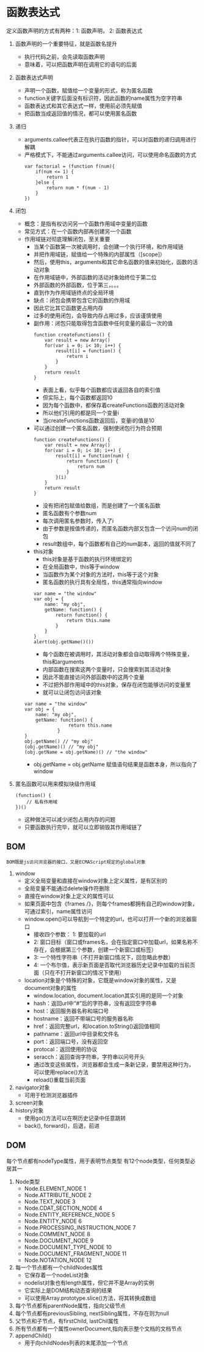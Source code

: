 # 函数表达式
定义函数声明的方式有两种：1: 函数声明， 2: 函数表达式

1. 函数声明的一个重要特征，就是函数名提升
    - 执行代码之前，会先读取函数声明
    - 意味着，可以把函数声明在调用它的语句的后面
2. 函数表达式声明
    - 声明一个函数，赋值给一个变量的形式，称为匿名函数
    - function关键字后面没有标识符，因此函数的name属性为空字符串
    - 函数表达式和其它表达式一样，使用前必须先赋值
    - 把函数当成返回值的情况，都可以使用匿名函数
3. 递归
    - arguments.callee代表正在执行函数的指针，可以对函数的递归调用进行解耦
    - 严格模式下，不能通过arguments.callee访问，可以使用命名函数的方式
        ```
        var factorial = (function f(num){
            if(num <= 1) {
                return 1
            }else {
                return num * f(num - 1)
            }
        })
        ```
4. 闭包
    - 概念：是指有权访问另一个函数作用域中变量的函数
    - 常见方式：在一个函数内部再创建另一个函数
    - 作用域链对彻底理解闭包，至关重要
        - 当某个函数第一次被调用时，会创建一个执行环境，和作用域链
        - 并把作用域链，赋值给一个特殊的内部属性（\[scope\]）
        - 然后，使用this，arguments和其它命名函数的值来初始化，函数的活动对象
        - 在作用域链中，外部函数的活动对象始终位于第二位
        - 外部函数的外部函数，位于第三，。。。
        - 直到作为作用域链终点的全局环境
        - 缺点：闭包会携带包含它的函数的作用域
        - 因此它比其它函数更占用内存
        - 过多的使用闭包，会导致内存占用过多，应该谨慎使用
        - 副作用：闭包只能取得包含函数中任何变量的最后一次的值
            ```
            function createFunctions() {
                var result = new Array()
                for(var i = 0; i< 10; i++) {
                    result[i] = function() {
                        return i
                    }
                }
                return result
            }
            ```
            - 表面上看，似乎每个函数都应该返回各自的索引值
            - 但实际上，每个函数都返回10
            - 因为每个函数中，都保存着createFunctions函数的活动对象
            - 所以他们引用的都是同一个变量i
            - 当createFunctions函数返回后，变量i的值是10
        - 可以通过创建一个匿名函数，强制使闭包行为符合预期
            ```
            function createFunctions() {
                var result = new Array()
                for(var i = 0; i< 10; i++) {
                    result[i] = function(num) {
                        return function() {
                            return num
                        }
                    }(i)
                }
                return result
            }
            ```
            - 没有把闭包赋值给数组，而是创建了一个匿名函数
            - 匿名函数有个参数num
            - 每次调用匿名参数时，传入了i
            - 由于参数是按值传递的，而匿名函数内部又包含一个访问num的闭包
            - result数组中，每个函数都有自己的num副本，返回的值就不同了
        - this对象
            - this对象是基于函数的执行环境绑定的
            - 在全局函数中，this等于window
            - 当函数作为某个对象的方法时，this等于这个对象
            - 匿名函数的执行具有全局性，this通常指向window
            ```
            var name = "the window"
            var obj = {
                name: "my obj",
                getName: function() {
                    return function() {
                        return this.name
                    }
                }
            }
            alert(obj.getName()())
            ```
            - 每个函数在被调用时，其活动对象都会自动取得两个特殊变量，this和arguments
            - 内部函数在搜索这两个变量时，只会搜索到其活动对象
            - 因此不能直接访问外部函数中的这两个变量
            - 不过把外部作用域中的this对象，保存在闭包能够访问的变量里
            - 就可以让闭包访问该对象
        ```
        var name = "the window"
        var obj = {
            name: "my obj",
            getName: function() {
                        return this.name
                    }
        }
        obj.getName() // "my obj"
        (obj.getName)() // "my obj"
        (obj.getName = obj.getName)() // "the window"
        ```
        - obj.getName = obj.getName 赋值语句结果是函数本身，所以指向了window

5. 匿名函数可以用来模拟块级作用域
    ```
    (function() {
        // 私有作用域
    })()
    ```
    - 这种做法可以减少闭包占用内存的问题
    - 只要函数执行完毕，就可以立即销毁其作用域链了


## BOM
    BOM既是js访问浏览器的接口，又是ECMAScript规定的global对象
1. window
    - 定义全局变量和直接在window对象上定义属性，是有区别的
    - 全局变量不能通过delete操作符删除
    - 直接在window对象上定义的属性可以
    - 如果页面中包含《frames /》，则每个frames都拥有自己的window对象，可通过索引，name属性访问
    - window.open()可以导航到一个特定的url，也可以打开一个新的浏览器窗口
        - 接收四个参数： 1: 要加载的url
        - 2: 窗口目标（窗口或frames名，会在指定窗口中加载url，如果名称不存在，会根据第三个参数，创建一个新窗口或标签）
        - 3: 一个特性字符串（不打开新窗口情况下，回忽略此参数）
        - 4: 一个布尔值，表示新页面是否取代浏览器历史记录中加载的当前页面（只在不打开新窗口的情况下使用）
    - location对象是个特殊的对象，它既是window对象的属性，又是document对象的属性
        - window.location, document.location其实引用的是同一个对象
        - hash：返回url中“#”后的字符串，没有返回空字符串
        - host：返回服务器名称和端口号
        - hostname：返回不带端口号的服务器名称
        - href：返回完整url，和location.toString()返回值相同
        - pathname：返回url中目录和文件名
        - port：返回端口号，没有返回空
        - protocal：返回使用的协议
        - seracch：返回查询字符串，字符串以问号开头
        - 通过改变这些属性，浏览器都会生成一条新记录，要禁用这种行为，可以使用replace()方法
        - reload()重载当前页面
2. navigator对象
    - 可用于检测浏览器插件
3. screen对象
4. history对象
    - 使用go()方法可以在啊历史记录中任意跳转
    - back(), forward()，后退，前进

## DOM
每个节点都有nodeType属性，用于表明节点类型
有12个node类型，任何类型必居其一
1. Node类型
    - Node.ELEMENT_NODE                         1
    - Node.ATTRIBUTE_NODE                       2
    - Node.TEXT_NODE                            3
    - Node.CDAT_SECTION_NODE                    4
    - Node.ENTITY_REFERENCE_NODE                5
    - Node.ENTITY_NODE                          6
    - Node.PROCESSING_INSTRUCTION_NODE          7
    - Node.COMMENT_NODE                         8
    - Node.DOCUMENT_NODE                        9
    - Node.DOCUMENT_TYPE_NODE                   10
    - Node.DOCUMENT_FRAGMENT_NODE               11
    - Node.NOTATION_NODE                        12
2. 每一个节点都有一个childNodes属性
    - 它保存着一个nodeList对象
    - nodelist对象也有length属性，但它并不是Array的实例
    - 它实际上是DOM结构动态查询的结果
    - 可以使用Array.prototype.slice()方法，将其转换成数组
3. 每个节点都有parentNode属性，指向父级节点
4. 每个节点都有previousSibling, nextSibling属性，不存在则为null
5. 父节点和子节点，有firstChild, lastChil属性
6. 所有节点都有一个属性ownerDocument,指向表示整个文档的文档节点
7. appendChild()
    - 用于向childNodes列表的末尾添加一个节点
